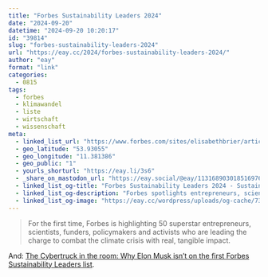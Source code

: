 ```yaml
---
title: "Forbes Sustainability Leaders 2024"
date: "2024-09-20"
datetime: "2024-09-20 10:20:17"
id: "39814"
slug: "forbes-sustainability-leaders-2024"
url: "https://eay.cc/2024/forbes-sustainability-leaders-2024/"
author: "eay"
format: "link"
categories:
  - 0815
tags:
  - forbes
  - klimawandel
  - liste
  - wirtschaft
  - wissenschaft
meta:
  - linked_list_url: "https://www.forbes.com/sites/elisabethbrier/article/forbes-sustainability-leaders/"
  - geo_latitude: "53.93055"
  - geo_longitude: "11.381386"
  - geo_public: "1"
  - yourls_shorturl: "https://eay.li/3s6"
  - _share_on_mastodon_url: "https://eay.social/@eay/113168903018516976"
  - linked_list_og-title: "Forbes Sustainability Leaders 2024 - Sustainability Across Sectors"
  - linked_list_og-description: "Forbes spotlights entrepreneurs, scientists, philanthropists, corporate leaders and policymakers focused on sustainable practices and environmentally friendly solutions."
  - linked_list_og-image: "https://eay.cc/wordpress/uploads/og-cache/737d10e2ee8b53acb9172dc5aa1ed10c.webp"
---
```


> For the first time, Forbes is highlighting 50 superstar entrepreneurs, scientists, funders, policymakers and activists who are leading the charge to combat the climate crisis with real, tangible impact.

And: [The Cybertruck in the room: Why Elon Musk isn’t on the first Forbes Sustainability Leaders list](https://www.forbes.com/sites/alexknapp/2024/09/19/the-cybertruck-in-the-room-why-elon-musk-isnt-on-the-first-forbes-sustainability-leaders-list/).
